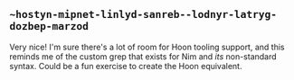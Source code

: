 ## `~hostyn-mipnet-linlyd-sanreb--lodnyr-latryg-dozbep-marzod`
Very nice! I'm sure there's a lot of room for Hoon tooling support, and this reminds me of the custom grep that exists for Nim and *its* non-standard syntax. Could be a fun exercise to create the Hoon equivalent.
